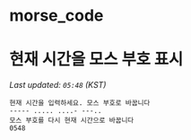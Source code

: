 # morse_code
# 현재 시간을 모스 부호 표시
<!-- MORSE_TIME_START -->
_Last updated: `05:48` (KST)_

```
현재 시간을 입력하세요. 모스 부호로 바꿉니다
----- ..... ....- ---..
모스 부호를 다시 현재 시간으로 바꿉니다
0548
```
<!-- MORSE_TIME_END -->
